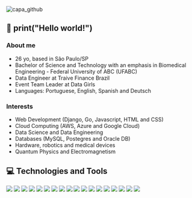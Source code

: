 ![capa_github](https://user-images.githubusercontent.com/37030292/123340306-5e24b380-d522-11eb-83cc-b8938e53761c.png)
<!--![counter](https://enxp7tl7m11xqsi.m.pipedream.net?color=blueviolet) -->

## 👋 print("Hello world!") 
### About me 
- 26 yo, based in São Paulo/SP
- Bachelor of Science and Technology with an emphasis in Biomedical Engineering - Federal University of ABC (UFABC)
- Data Engineer at Traive Finance Brazil
- Event Team Leader at Data Girls 
- Languages: Portuguese, English, Spanish and Deutsch 

### Interests
- Web Development (Django, Go, Javascript, HTML and CSS)
- Cloud Computing (AWS, Azure and Google Cloud)
- Data Science and Data Engineering
- Databases (MySQL, Postegres and Oracle DB)
- Hardware, robotics and medical devices
- Quantum Physics and Electromagnetism

<!--
### Funny facts
- Physics lover: In fact, I used to be an Teaching Assistent for Quantum Physics and Electromagnetism classes in college.
- I've had 10 different species of pets in my entire life.
- I've already taught teenagers in community schools.
- Friends is way better than HIMYM.
- Ada Lovelace and Stephen Hawking are my heros.
-->

## 💻 Technologies and Tools
![](https://img.shields.io/badge/Code-Python-blueviolet?logo=python&logoColor=white) ![](https://img.shields.io/badge/Framework-Django-blueviolet?logo=django&logoColor=white) ![](https://img.shields.io/badge/Code-C-blueviolet?logo=c&logoColor=white) ![](https://img.shields.io/badge/Code-Javascript-blueviolet?logo=javascript&logoColor=white) ![](https://img.shields.io/badge/Code-Java-blueviolet?logo=java&logoColor=white) ![](https://img.shields.io/badge/Code-Go_Lang-blueviolet?logo=go&logoColor=white) ![](https://img.shields.io/badge/OS-Windows-blueviolet?logo=windows&logoColor=white) ![](https://img.shields.io/badge/OS-Linux-blueviolet?logo=linux&logoColor=white) ![](https://img.shields.io/badge/Tools-Docker-blueviolet?logo=docker&logoColor=white) ![](https://img.shields.io/badge/Tools-MySQL-blueviolet?logo=mysql&logoColor=white) ![](https://img.shields.io/badge/Tools-PL/SQL_Developer-blueviolet?logo=oracle&logoColor=white) ![](https://img.shields.io/badge/Editor-Visual_Studio_Code-blueviolet?logo=visualstudiocode&logoColor=white) ![](https://img.shields.io/badge/Editor-Atom-blueviolet?logo=atom&logoColor=white) ![](https://img.shields.io/badge/Tools-Jupyter_Notebook-blueviolet?logo=anaconda&logoColor=white) ![](https://img.shields.io/badge/IDE-Net_Beans-blueviolet?logo=apache&logoColor=white) ![](https://img.shields.io/badge/IDE-Eclipse-blueviolet?logo=eclipse&logoColor=white) ![](https://img.shields.io/badge/Hardware-Arduino-blueviolet?logo=arduino&logoColor=white) ![](https://img.shields.io/badge/Tools-SQLite-blueviolet?logo=sqlite&logoColor=white)


<!--
![](https://img.shields.io/badge/LinkedIn-patriciaatozi-blue?url=https://www.linkedin.com/in/patriciaatozi/&logo=linkedin&logoColor=white) 
![](https://img.shields.io/badge/Medium-@patriciatozi-black?url=https://medium.com/@patriciatozi&logo=medium&logoColor=white) ![](https://img.shields.io/badge/Gmail-ptrc.tozi@gmail.com-red?logo=gmail&logoColor=white) ![](https://img.shields.io/badge/Instagram-@pattyatozi-ff69b4?url=https://www.instagram.com/pattyatozi/&logo=instagram&logoColor=white) 
![GitHub stats](https://github-readme-stats.vercel.app/api?username=patriciatozi&count_private=true&theme=radical)
**patriciatozi/patriciatozi** is a ✨ _special_ ✨ repository because its `README.md` (this file) appears on your GitHub profile.

Here are some ideas to get you started:

- 🔭 I’m currently working on ...
- 🌱 I’m currently learning ...
- 👯 I’m looking to collaborate on ...
- 🤔 I’m looking for help with ...
- 💬 Ask me about ...
- 📫 How to reach me: ...
- 😄 Pronouns: ...
- ⚡ Fun fact: ...
-->
